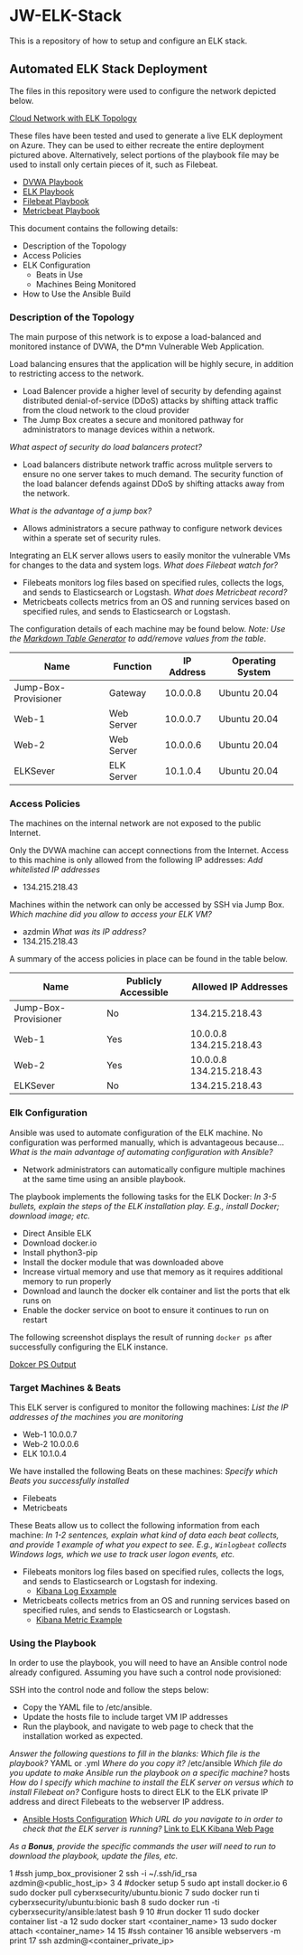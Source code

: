 # JW-ELK-Stack
This is a repository of how to setup and configure an ELK stack.

## Automated ELK Stack Deployment

The files in this repository were used to configure the network depicted below.

[Cloud Network with ELK Topology](https://github.com/Shifty558/JW-ELK-Stack/blob/main/Diagrams/JW_Unit_13_Cloud_Security_ELK.png)

These files have been tested and used to generate a live ELK deployment on Azure. They can be used to either recreate the entire deployment pictured above. Alternatively, select portions of the playbook file may be used to install only certain pieces of it, such as Filebeat.

- [DVWA Playbook](https://github.com/Shifty558/JW-ELK-Stack/blob/main/Images/dvwa_playbook.png)
- [ELK Playbook](https://github.com/Shifty558/JW-ELK-Stack/blob/main/Images/elk_playbook.PNG)
- [Filebeat Playbook](https://github.com/Shifty558/JW-ELK-Stack/blob/main/Images/filebeat_playbook.png)
- [Metricbeat Playbook](https://github.com/Shifty558/JW-ELK-Stack/blob/main/Images/metricbeat_playbook.png)

This document contains the following details:
- Description of the Topology
- Access Policies
- ELK Configuration
  - Beats in Use
  - Machines Being Monitored
- How to Use the Ansible Build

### Description of the Topology

The main purpose of this network is to expose a load-balanced and monitored instance of DVWA, the D*mn Vulnerable Web Application.

Load balancing ensures that the application will be highly secure, in addition to restricting access to the network.
- Load Balencer provide a higher level of security by defending against distributed denial-of-service (DDoS) attacks by shifting attack traffic from the cloud network to the cloud provider
- The Jump Box creates a secure and monitored pathway for administrators to manage devices within a network.

_What aspect of security do load balancers protect?_
- Load balancers distribute network traffic across mulitple servers to ensure no one server takes to much demand.  The security function of the load balancer defends against DDoS by shifting attacks away from the network.

_What is the advantage of a jump box?_
- Allows administrators a secure pathway to configure network devices within a sperate set of security rules.

Integrating an ELK server allows users to easily monitor the vulnerable VMs for changes to the data and system logs.
_What does Filebeat watch for?_  
- Filebeats monitors log files based on specified rules, collects the logs, and sends to Elasticsearch or Logstash. 
_What does Metricbeat record?_ 
- Metricbeats collects metrics from an OS and running services based on specified rules, and sends to Elasticsearch or Logstash.

The configuration details of each machine may be found below.
_Note: Use the [Markdown Table Generator](http://www.tablesgenerator.com/markdown_tables) to add/remove values from the table_.

| Name                 | Function   | IP Address | Operating System |
|----------------------|------------|------------|------------------|
| Jump-Box-Provisioner | Gateway    | 10.0.0.8   | Ubuntu 20.04     |
| Web-1                | Web Server | 10.0.0.7   | Ubuntu 20.04     |
| Web-2                | Web Server | 10.0.0.6   | Ubuntu 20.04     |
| ELKSever             | ELK Server | 10.1.0.4   | Ubuntu 20.04     |

### Access Policies

The machines on the internal network are not exposed to the public Internet. 

Only the DVWA machine can accept connections from the Internet. Access to this machine is only allowed from the following IP addresses:
_Add whitelisted IP addresses_
- 134.215.218.43

Machines within the network can only be accessed by SSH via Jump Box.
_Which machine did you allow to access your ELK VM?_
- azdmin
_What was its IP address?_
- 134.215.218.43

A summary of the access policies in place can be found in the table below.

| Name                 | Publicly Accessible | Allowed IP Addresses    |
|----------------------|---------------------|-------------------------|
| Jump-Box-Provisioner | No                  | 134.215.218.43          |
| Web-1                | Yes                 | 10.0.0.8 134.215.218.43 |
| Web-2                | Yes                 | 10.0.0.8 134.215.218.43 |
| ELKSever             | No                  | 134.215.218.43          |

### Elk Configuration

Ansible was used to automate configuration of the ELK machine. No configuration was performed manually, which is advantageous because...
_What is the main advantage of automating configuration with Ansible?_
- Network administrators can automatically configure multiple machines at the same time using an ansible playbook.

The playbook implements the following tasks for the ELK Docker:
_In 3-5 bullets, explain the steps of the ELK installation play. E.g., install Docker; download image; etc._
- Direct Ansible ELK
- Download docker.io
- Install phython3-pip
- Install the docker module that was downloaded above
- Increase virtual memory and use that memory as it requires additional memory to run properly
- Download and launch the docker elk container and list the ports that elk runs on
- Enable the docker service on boot to ensure it continues to run on restart

The following screenshot displays the result of running `docker ps` after successfully configuring the ELK instance.

  [Dokcer PS Output](https://github.com/Shifty558/JW-ELK-Stack/blob/main/Images/ELK_Docker_PS_Output.PNG)

### Target Machines & Beats
This ELK server is configured to monitor the following machines:
_List the IP addresses of the machines you are monitoring_
- Web-1 10.0.0.7
- Web-2 10.0.0.6
- ELK 10.1.0.4

We have installed the following Beats on these machines:
_Specify which Beats you successfully installed_
- Filebeats
- Metricbeats

These Beats allow us to collect the following information from each machine:
_In 1-2 sentences, explain what kind of data each beat collects, and provide 1 example of what you expect to see. E.g., `Winlogbeat` collects Windows logs, which we use to track user logon events, etc._
- Filebeats monitors log files based on specified rules, collects the logs, and sends to Elasticsearch or Logstash for indexing.
  - [Kibana Log Exxample](https://github.com/Shifty558/JW-ELK-Stack/blob/main/Images/Kibana_Logs.PNG)
- Metricbeats collects metrics from an OS and running services based on specified rules, and sends to Elasticsearch or Logstash.
  - [Kibana Metric Example](https://github.com/Shifty558/JW-ELK-Stack/blob/main/Images/Kibana_Metrics.PNG)

### Using the Playbook
In order to use the playbook, you will need to have an Ansible control node already configured. Assuming you have such a control node provisioned: 

SSH into the control node and follow the steps below:
- Copy the YAML file to /etc/ansible.
- Update the hosts file to include target VM IP addresses
- Run the playbook, and navigate to web page to check that the installation worked as expected.

_Answer the following questions to fill in the blanks:_
_Which file is the playbook?_ YAML or .yml 
_Where do you copy it?_ /etc/ansible
_Which file do you update to make Ansible run the playbook on a specific machine?_ hosts
_How do I specify which machine to install the ELK server on versus which to install Filebeat on?_ Configure hosts to direct ELK to the ELK private IP address and direct Filebeats to the webserver IP address.
  - [Ansible Hosts Configuration](https://github.com/Shifty558/JW-ELK-Stack/blob/main/Images/Ansible_Hosts_Config.PNG)
_Which URL do you navigate to in order to check that the ELK server is running?_ [Link to ELK Kibana Web Page](http://[your.ELK-VM.External.IP]:5601/app/kibana)

_As a **Bonus**, provide the specific commands the user will need to run to download the playbook, update the files, etc._

1 #ssh jump_box_provisioner
2 ssh -i ~/.ssh/id_rsa azdmin@<public_host_ip>
3
4 #docker setup
5 sudo apt install docker.io
6 sudo docker pull cyberxsecurity/ubuntu.bionic
7 sudo docker run ti cyberxsecurity/ubuntu:bionic bash
8 sudo docker run -ti cyberxsecurity/ansible:latest bash
9
10 #run docker
11 sudo docker container list -a
12 sudo docker start <container_name>
13 sudo docker attach <container_name>
14
15 #ssh container
16 ansible webservers -m print
17 ssh azdmin@<container_private_ip>
